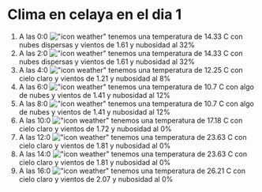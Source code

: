 # Clima en celaya en el dia 1

1. A las 0:0 !["icon weather"](http://openweathermap.org/img/w/03n.png) tenemos una temperatura de 14.33 C con nubes dispersas y  vientos de 1.61 y nubosidad al 32%
1. A las 2:0 !["icon weather"](http://openweathermap.org/img/w/03n.png) tenemos una temperatura de 14.33 C con nubes dispersas y  vientos de 1.61 y nubosidad al 32%
1. A las 4:0 !["icon weather"](http://openweathermap.org/img/w/02n.png) tenemos una temperatura de 12.25 C con cielo claro y  vientos de 1.21 y nubosidad al 8%
1. A las 6:0 !["icon weather"](http://openweathermap.org/img/w/02n.png) tenemos una temperatura de 10.7 C con algo de nubes y  vientos de 1.41 y nubosidad al 12%
1. A las 8:0 !["icon weather"](http://openweathermap.org/img/w/02d.png) tenemos una temperatura de 10.7 C con algo de nubes y  vientos de 1.41 y nubosidad al 12%
1. A las 10:0 !["icon weather"](http://openweathermap.org/img/w/01d.png) tenemos una temperatura de 17.18 C con cielo claro y  vientos de 1.72 y nubosidad al 0%
1. A las 12:0 !["icon weather"](http://openweathermap.org/img/w/01d.png) tenemos una temperatura de 23.63 C con cielo claro y  vientos de 1.81 y nubosidad al 0%
1. A las 14:0 !["icon weather"](http://openweathermap.org/img/w/01d.png) tenemos una temperatura de 23.63 C con cielo claro y  vientos de 1.81 y nubosidad al 0%
1. A las 16:0 !["icon weather"](http://openweathermap.org/img/w/01d.png) tenemos una temperatura de 26.21 C con cielo claro y  vientos de 2.07 y nubosidad al 0%
